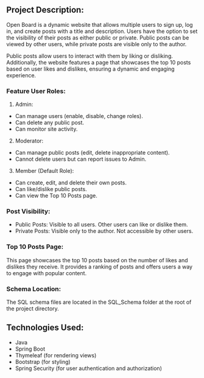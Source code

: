 ## Project Description:

Open Board is a dynamic website that allows multiple users to sign up, log in, and create posts with a title and description. Users have the option to set the visibility of their posts as either public or private. Public posts can be viewed by other users, while private posts are visible only to the author.

Public posts allow users to interact with them by liking or disliking. Additionally, the website features a page that showcases the top 10 posts based on user likes and dislikes, ensuring a dynamic and engaging experience.


### Feature User Roles:

1. Admin:
- Can manage users (enable, disable, change roles). 
- Can delete any public  post.
- Can monitor site activity.

2. Moderator:
- Can manage public posts (edit, delete inappropriate content).
- Cannot delete users but can report issues to Admin.

3. Member (Default Role):
- Can create, edit, and delete their own posts.
- Can like/dislike public posts.
- Can view the Top 10 Posts page.


### Post Visibility:

- Public Posts: Visible to all users. Other users can like or dislike them.
- Private Posts: Visible only to the author. Not accessible by other users.


### Top 10 Posts Page:

This page showcases the top 10 posts based on the number of likes and dislikes they receive. It provides a ranking of posts and offers users a way to engage with popular content.


### Schema Location:

The SQL schema files are located in the SQL_Schema folder at the root of the project directory.


## Technologies Used:
- Java
- Spring Boot
- Thymeleaf (for rendering views)
- Bootstrap (for styling)
- Spring Security (for user authentication and authorization)
